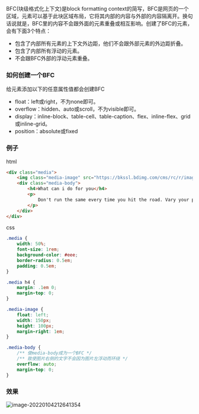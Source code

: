BFC(块级格式化上下文)是block formatting context的简写，BFC是网页的一个区域，元素可以基于此块区域布局，它将其内部的内容与外部的内容隔离开。换句话说就是，BFC里的内容不会跟外面的元素重叠或相互影响。创建了BFC的元素，会有下面3个特点：

-   包含了内部所有元素的上下文外边距，他们不会跟外部元素的外边距折叠。
-   包含了内部所有浮动的元素。
-   不会跟BFC外部的浮动元素重叠。

### 如何创建一个BFC

给元素添加以下的任意属性值都会创建BFC

-   float：left或right，不为none即可。
-   overflow：hidden、auto或scroll，不为visible即可。
-   display：inline-block、table-cell、table-caption、flex、inline-flex、grid或inline-grid。
-   position：absolute或fixed

### 例子

html

```html
<div class="media">
	<img class="media-image" src="https://bkssl.bdimg.com/cms/rc/r/image/2014-08-30/15362fa4188d2cc42f1476e2245f165e_360_212.png">
	<div class="media-body">
		<h4>What can i do for you</h4>
		<p>
		 	Don't run the same every time you hit the road. Vary your pace, and vary the distance of you runs.
		</p>
	</div>
</div>
```

css

```css
.media {
	width: 50%;
	font-size: 1rem;
	background-color: #eee;
	border-radius: 0.5em;
	padding: 0.5em;
}

.media h4 {
	margin: .1em 0;
	margin-top: 0;
}

.media-image {
	float: left;
	width: 150px;
	height: 100px;
	margin-right: 1em;
}

.media-body {
    /** 使media-body成为一个BFC */
    /** 致使图片右侧的文字不会因为图片左浮动而环绕 */
	overflow: auto;
	margin-top: 0;
}
```

### 效果

![image-20220104212641354](https://cdn.jsdelivr.net/gh/ywxgod/image_source/imgs20220104214025.png)

